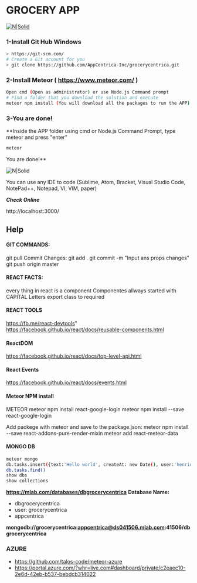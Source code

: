 # GROCERY APP
[![N|Solid](http://www.appcentrica.com/images/logo.png?version=3)](http://grocerycentrica.azurewebsites.net)


### 1-Install Git Hub Windows
```sh
> https://git-scm.com/
# Create a Git account for you
> git clone https://github.com/AppCentrica-Inc/grocerycentrica.git
```

### 2-Install Meteor ( https://www.meteor.com/ )
```sh
Open cmd (Open as administrator) or use Node.js Command prompt
# Find a folder that you download the solution and execute
meteor npm install (You will download all the packages to run the APP)
```

### 3-You are done!
**Inside the APP folder using cmd or Node.js Command Prompt, type meteor and press "enter"
```sh
meteor
```
You are done!**

![N|Solid](https://cdn-enterprise.discourse.org/meteor/uploads/default/original/2X/e/e94f3eb788bdc1902d209a52475c376f0178263b.JPG)


You can use any IDE to code (Sublime, Atom, Bracket, Visual Studio Code, NotePad++, Notepad, VI, VIM, paper)

***Check Online***

http://localhost:3000/


## Help
#### GIT COMMANDS:
git pull
Commit Changes:
git add .
git commit -m "Input ans props changes"
git push origin master



#### REACT FACTS:
every thing in react is a component
Componentes allways started with CAPITAL Letters
export class to required


#### REACT TOOLS
https://fb.me/react-devtools"
https://facebook.github.io/react/docs/reusable-components.html


#### ReactDOM
https://facebook.github.io/react/docs/top-level-api.html


#### React Events
https://facebook.github.io/react/docs/events.html


#### Meteor NPM install
METEOR 
meteor npm install react-google-login
meteor npm install --save react-google-login

Add packege with meteor and save to the package.json:
meteor npm install --save react-addons-pure-render-mixin
meteor add react-meteor-data


#### MONGO DB
```sh
meteor mongo
db.tasks.insert({text:'Hello world', createAt: new Date(), user:'henrique.cabral' })
db.tasks.find()
show dbs
show collections
```
**https://mlab.com/databases/dbgrocerycentrica**
 **Database Name:**
  - dbgrocerycentrica
 - user:  grocerycentrica
 - appcentrica

**mongodb://grocerycentrica:appcentrica@ds041506.mlab.com:41506/dbgrocerycentrica**

### AZURE

- https://github.com/talos-code/meteor-azure
- https://portal.azure.com/?whr=live.com#dashboard/private/c2eaec10-2e6d-42eb-b537-bebdcb314022


